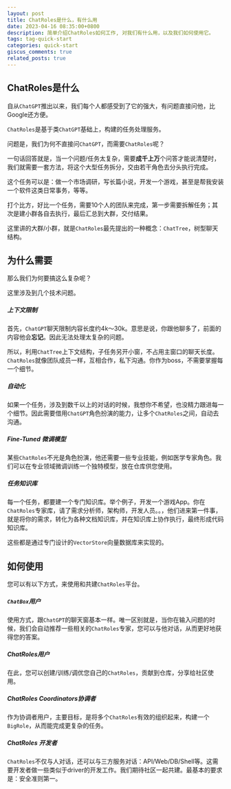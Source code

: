 ```yaml
---
layout: post
title: ChatRoles是什么，有什么用
date: 2023-04-16 08:35:00+0800
description: 简单介绍ChatRoles如何工作, 对我们有什么用，以及我们如何使用它。
tags: tag-quick-start
categories: quick-start
giscus_comments: true
related_posts: true
---
```


## ChatRoles是什么

自从`ChatGPT`推出以来，我们每个人都感受到了它的强大，有问题直接问他，比Google还方便。

`ChatRoles`是基于类`ChatGPT`基础上，构建的任务处理服务。

问题是，我们为何不直接问`ChatGPT`，而需要`ChatRoles`呢？

一句话回答就是，当一个问题/任务太复杂，需要**成千上万**个问答才能说清楚时，我们就需要一套方法，将这个大型任务拆分，交由若干角色去分头执行完成。

这个任务可以是：做一个市场调研，写长篇小说，开发一个游戏，甚至是帮我安装一个软件这类日常事务，等等。

打个比方，好比一个任务，需要10个人的团队来完成，第一步需要拆解任务；其次是建小群各自去执行，最后汇总到大群，交付结果。

这里讲的大群/小群，就是`ChatRoles`最先提出的一种概念：`ChatTree`，树型聊天结构。

## 为什么需要

那么我们为何要搞这么复杂呢？

这里涉及到几个技术问题。

##### 上下文限制

首先，`ChatGPT`聊天限制内容长度约4k～30k。意思是说，你跟他聊多了，前面的内容他会**忘记**。因此无法处理太复杂的问题。

所以，利用`ChatTree`上下文结构，子任务另开小窗，不占用主窗口的聊天长度。`ChatRoles`就像团队成员一样，互相合作，私下沟通。你作为boss，不需要掌握每一个细节。

##### 自动化

如果一个任务，涉及到数千以上的对话的时候，我想你不希望，也没精力跟进每一个细节。因此需要借用`ChatGPT`角色扮演的能力，让多个`ChatRoles`之间，自动去沟通。

##### Fine-Tuned 微调模型

某些`ChatRoles`不光是角色扮演，他还需要一些专业技能，例如医学专家角色。我们可以在专业领域微调训练一个独特模型，放在仓库供您使用。

##### 任务知识库

每一个任务，都要建一个专门知识库。举个例子，开发一个游戏App。你在`ChatRoles`专家库，请了需求分析师，架构师，开发人员。。，他们进来第一件事，就是将你的需求，转化为各种文档知识库，并在知识库上协作执行，最终形成代码知识库。

这些都是通过专门设计的`VectorStore`向量数据库来实现的。

## 如何使用

您可以有以下方式，来使用和共建`ChatRoles`平台。

##### `ChatBox`用户

使用方式，跟`ChatGPT`的聊天窗基本一样。唯一区别就是，当你在输入问题的时候，我们会自动推荐一些相关的`ChatRoles`专家，您可以与他对话，从而更好地获得您的答案。

##### ChatRoles用户

在此，您可以创建/训练/调优您自己的`ChatRoles`，贡献到仓库，分享给社区使用。

##### ChatRoles Coordinators协调者

作为协调者用户，主要目标，是将多个`ChatRoles`有效的组织起来，构建一个`BigRole`，从而能完成更复杂的任务。

##### ChatRoles 开发者

`ChatRoles`不仅与人对话，还可以与三方服务对话：API/Web/DB/Shell等。这需要开发者做一些类似于driver的开发工作。我们期待社区一起共建。最基本的要求是：安全准则第一。
